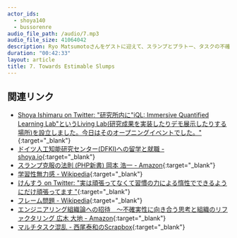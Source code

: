```yaml
---
actor_ids:
  - shoya140
  - bussorenre
audio_file_path: /audio/7.mp3
audio_file_size: 41064042
description: Ryo Matsumotoさんをゲストに迎えて、スランプとプラトー、タスクの不確実性と優先度などについて話しました。
duration: "00:42:33"
layout: article
title: 7. Towards Estimable Slumps
---
```


## 関連リンク

* [Shoya Ishimaru on Twitter: "研究所内に"iQL: Immersive Quantified Learning Lab"というLiving Lab(研究成果を実装したりデモ展示したりする場所)を設立しました。今日はそのオープニングイベントでした。"](https://twitter.com/shoya140/status/984935542860189696){:target="_blank"}
* [ドイツ人工知能研究センター(DFKI)への留学と就職 - shoya.io](https://shoya.io/blog/DFKI3/){:target="_blank"}
* [スランプ克服の法則 (PHP新書) 岡本 浩一 - Amazon](https://www.amazon.co.jp/dp/B00KGNV4BA/){:target="_blank"}
* [学習性無力感 - Wikipedia](https://ja.wikipedia.org/wiki/%E5%AD%A6%E7%BF%92%E6%80%A7%E7%84%A1%E5%8A%9B%E6%84%9F){:target="_blank"}
* [けんすう on Twitter: "実は頑張ってなくて習慣の力による惰性でできるようにだけ頑張ってます "](https://twitter.com/kensuu/status/936010062094409729){:target="_blank"}
* [フレーム問題 - Wikipedia](https://ja.wikipedia.org/wiki/%E3%83%95%E3%83%AC%E3%83%BC%E3%83%A0%E5%95%8F%E9%A1%8C){:target="_blank"}
* [エンジニアリング組織論への招待　～不確実性に向き合う思考と組織のリファクタリング 広木 大地 - Amazon](https://www.amazon.co.jp/dp/B079TLW41L/){:target="_blank"}
* [マルチタスク混乱 - 西尾泰和のScrapbox](https://scrapbox.io/nishio/%E3%83%9E%E3%83%AB%E3%83%81%E3%82%BF%E3%82%B9%E3%82%AF%E6%B7%B7%E4%B9%B1){:target="_blank"}
